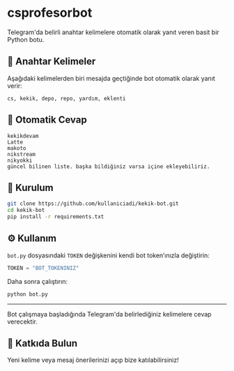 # csprofesorbot

Telegram'da belirli anahtar kelimelere otomatik olarak yanıt veren basit bir Python botu.

## 🔑 Anahtar Kelimeler

Aşağıdaki kelimelerden biri mesajda geçtiğinde bot otomatik olarak yanıt verir:

```
cs, kekik, depo, repo, yardım, eklenti
```

## 📩 Otomatik Cevap

```
kekikdevam
Latte
makoto
nikstream
nikyokki
güncel bilinen liste. başka bildiğiniz varsa içine ekleyebiliriz.
```

## 🚀 Kurulum

```bash
git clone https://github.com/kullaniciadi/kekik-bot.git
cd kekik-bot
pip install -r requirements.txt
```

## ⚙️ Kullanım

`bot.py` dosyasındaki `TOKEN` değişkenini kendi bot token’ınızla değiştirin:

```python
TOKEN = "BOT_TOKENINIZ"
```

Daha sonra çalıştırın:

```bash
python bot.py
```

---

Bot çalışmaya başladığında Telegram'da belirlediğiniz kelimelere cevap verecektir.

## 🤝 Katkıda Bulun

Yeni kelime veya mesaj önerilerinizi açıp bize katılabilirsiniz!
